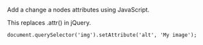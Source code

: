 Add a change a nodes attributes using JavaScript.

This replaces .attr() in jQuery.

    document.querySelector('img').setAttribute('alt', 'My image');
